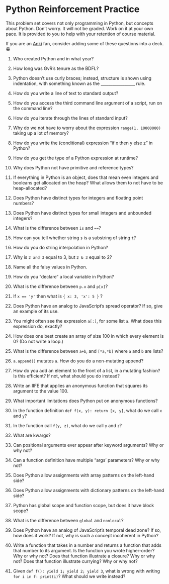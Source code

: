 # Python Reinforcement Practice

This problem set covers not only programming in Python, but concepts about Python. Don’t worry. It will not be graded. Work on it at your own pace. It is provided to you to help with your retention of course material.

If you are an [Anki](https://apps.ankiweb.net/) fan, consider adding some of these questions into a deck. 😀

1. Who created Python and in what year?

1. How long was GvR’s tenure as the BDFL?

1. Python doesn’t use curly braces; instead, structure is shown using indentation, with something known as the _________________ rule.

1. How do you write a line of text to standard output?

1. How do you access the third command line argument of a script, run on the command line?

1. How do you iterate through the lines of standard input?

1. Why do we not have to worry about the expression `range(1, 10000000)` taking up a lot of memory?

1. How do you write the (conditional) expression “if x then y else z” in Python?

1. How do you get the type of a Python expression at runtime?

1. Why does Python not have primitive and reference types?

1. If everything in Python is an object, does that mean even integers and booleans get allocated on the heap? What allows them to not have to be heap-allocated?

1. Does Python have distinct types for integers and floating point numbers?

1. Does Python have distinct types for small integers and unbounded integers?

1. What is the difference between `is` and `==`?

1. How can you tell whether string `s` is a substring of string `t`?

1. How do you do string interpolation in Python?

1. Why is `2 and 3` equal to 3, but `2 & 3` equal to 2?

1. Name all the falsy values in Python.

1. How do you “declare” a local variable in Python?

1. What is the difference between `p.x` and `p[x]`?

1. If `x == 'y'` then what is `{ x: 3, 'x': 5 }` ?

1. Does Python have an analog to JavaScript’s spread operator? If so, give an example of its use.

1. You might often see the expression `a[:]`, for some list `a`. What does this expression do, exactly?

1. How does one best create an array of size 100 in which every element is 0? (Do not write a loop.)

1. What is the difference between `a+b`, and `[*a,*b]` where `a` and `b` are lists?

1. `a.append()` mutates `a`. How do you do a non-mutating append?

1. How do you add an element to the front of a list, in a mutating fashion? Is this efficient? If not, what should you do instead?

1. Write an IIFE that applies an anonymous function that squares its argument to the value 100.

1. What important limitations does Python put on anonymous functions?

1. In the function definition `def f(x, y): return [x, y]`, what do we call `x` and `y`?

1. In the function call `f(y, z)`, what do we call `y` and `z`?

1. What are kwargs?

1. Can positional arguments ever appear after keyword arguments? Why or why not?

1. Can a function definition have multiple “args’ parameters? Why or why not?

1. Does Python allow assignments with array patterns on the left-hand side?

1. Does Python allow assignments with dictionary patterns on the left-hand side?

1. Python has global scope and function scope, but does it have block scope?

1. What is the difference between `global` and `nonlocal`?

1. Does Python have an analog of JavaScript’s temporal dead zone? If so, how does it work? If not, why is such a concept incoherent in Python?

1. Write a function that takes in a number and returns a function that adds that number to its argument. Is the function you wrote higher-order? Why or why not? Does that function illustrate a closure? Why or why not? Does that function illustrate currying? Why or why not?

1. Given `def f(): yield 1; yield 2; yield 3`, what is wrong with writing `for i in f: print(i)`? What should we write instead?
